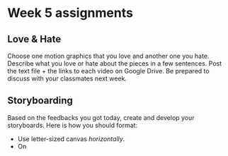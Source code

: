 # Week 5 assignments

## Love & Hate
Choose one motion graphics that you love and another one you hate. Describe what you love or hate about the pieces in a few sentences. Post the text file + the links to each video on Google Drive. Be prepared to discuss with your classmates next week.

## Storyboarding
Based on the feedbacks you got today, create and develop your storyboards. Here is how you should format:
- Use letter-sized canvas *horizontally*.
- On 
